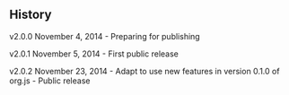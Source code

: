 ## History

v2.0.0 November 4, 2014
	- Preparing for publishing

v2.0.1 November 5, 2014
	- First public release

v2.0.2 November 23, 2014
    - Adapt to use new features in version 0.1.0 of org.js
    - Public release
